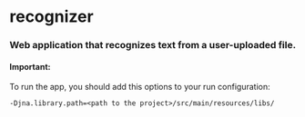 # recognizer

<h3>Web application that recognizes text from a user-uploaded file.</h3>

<h4>Important:</h4>

To run the app, you should add this options to your run configuration:

```-Djna.library.path=<path to the project>/src/main/resources/libs/```
